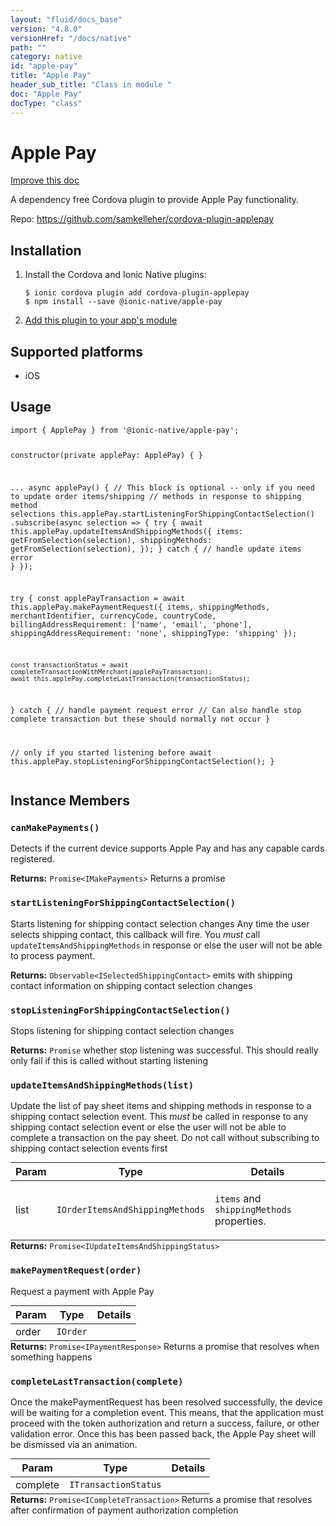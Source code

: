 ```yaml
---
layout: "fluid/docs_base"
version: "4.8.0"
versionHref: "/docs/native"
path: ""
category: native
id: "apple-pay"
title: "Apple Pay"
header_sub_title: "Class in module "
doc: "Apple Pay"
docType: "class"
---
```


<h1 class="api-title">Apple Pay</h1>

<a class="improve-v2-docs" href="http://github.com/ionic-team/ionic-native/edit/master/src/@ionic-native/plugins/apple-pay/index.ts#L92">
  Improve this doc
</a>







<p>A dependency free Cordova plugin to provide Apple Pay functionality.</p>


<p>Repo:
  <a href="https://github.com/samkelleher/cordova-plugin-applepay">
    https://github.com/samkelleher/cordova-plugin-applepay
  </a>
</p>


<h2><a class="anchor" name="installation" href="#installation"></a>Installation</h2>
<ol class="installation">
  <li>Install the Cordova and Ionic Native plugins:<br>
    <pre><code class="nohighlight">$ ionic cordova plugin add cordova-plugin-applepay
$ npm install --save @ionic-native/apple-pay
</code></pre>
  </li>
  <li><a href="https://ionicframework.com/docs/native/#Add_Plugins_to_Your_App_Module">Add this plugin to your app's module</a></li>
</ol>



<h2><a class="anchor" name="platforms" href="#platforms"></a>Supported platforms</h2>
<ul>
  <li>iOS</li>
</ul>






<h2><a class="anchor" name="usage" href="#usage"></a>Usage</h2>
<pre><code class="lang-typescript">import { ApplePay } from &#39;@ionic-native/apple-pay&#39;;


constructor(private applePay: ApplePay) { }

...
async applePay() {
  // This block is optional -- only if you need to update order items/shipping
  // methods in response to shipping method selections
  this.applePay.startListeningForShippingContactSelection()
    .subscribe(async selection =&gt; {
      try {
        await this.applePay.updateItemsAndShippingMethods({
          items: getFromSelection(selection),
          shippingMethods: getFromSelection(selection),
        });
      }
      catch {
        // handle update items error
      }
    });

  try {
    const applePayTransaction = await this.applePay.makePaymentRequest({
      items,
      shippingMethods,
      merchantIdentifier,
      currencyCode,
      countryCode,
      billingAddressRequirement: [&#39;name&#39;, &#39;email&#39;, &#39;phone&#39;],
      shippingAddressRequirement: &#39;none&#39;,
      shippingType: &#39;shipping&#39;
    });

    const transactionStatus = await completeTransactionWithMerchant(applePayTransaction);
    await this.applePay.completeLastTransaction(transactionStatus);
  } catch {
    // handle payment request error
    // Can also handle stop complete transaction but these should normally not occur
  }

  // only if you started listening before
  await this.applePay.stopListeningForShippingContactSelection();
}
</code></pre>








<h2><a class="anchor" name="instance-members" href="#instance-members"></a>Instance Members</h2>
<h3><a class="anchor" name="canMakePayments" href="#canMakePayments"></a><code>canMakePayments()</code></h3>




Detects if the current device supports Apple Pay and has any capable cards registered.


<div class="return-value" markdown="1">
  <i class="icon ion-arrow-return-left"></i>
  <b>Returns:</b> <code>Promise&lt;IMakePayments&gt;</code> Returns a promise
</div><h3><a class="anchor" name="startListeningForShippingContactSelection" href="#startListeningForShippingContactSelection"></a><code>startListeningForShippingContactSelection()</code></h3>




Starts listening for shipping contact selection changes
Any time the user selects shipping contact, this callback will fire.
You *must* call `updateItemsAndShippingMethods` in response or else the
user will not be able to process payment.


<div class="return-value" markdown="1">
  <i class="icon ion-arrow-return-left"></i>
  <b>Returns:</b> <code>Observable&lt;ISelectedShippingContact&gt;</code> emits with shipping contact information on
  shipping contact selection changes
</div><h3><a class="anchor" name="stopListeningForShippingContactSelection" href="#stopListeningForShippingContactSelection"></a><code>stopListeningForShippingContactSelection()</code></h3>




Stops listening for shipping contact selection changes


<div class="return-value" markdown="1">
  <i class="icon ion-arrow-return-left"></i>
  <b>Returns:</b> <code>Promise</code> whether stop listening was successful. This should
  really only fail if this is called without starting listening
</div><h3><a class="anchor" name="updateItemsAndShippingMethods" href="#updateItemsAndShippingMethods"></a><code>updateItemsAndShippingMethods(list)</code></h3>




Update the list of pay sheet items and shipping methods in response to
a shipping contact selection event. This *must* be called in response to
any shipping contact selection event or else the user will not be able
to complete a transaction on the pay sheet. Do not call without
subscribing to shipping contact selection events first

<table class="table param-table" style="margin:0;">
  <thead>
  <tr>
    <th>Param</th>
    <th>Type</th>
    <th>Details</th>
  </tr>
  </thead>
  <tbody>
  <tr>
    <td>
      list</td>
    <td>
      <code>IOrderItemsAndShippingMethods</code>
    </td>
    <td>
      <p><code>items</code> and <code>shippingMethods</code> properties.</p>
</td>
  </tr>
  </tbody>
</table>

<div class="return-value" markdown="1">
  <i class="icon ion-arrow-return-left"></i>
  <b>Returns:</b> <code>Promise&lt;IUpdateItemsAndShippingStatus&gt;</code> 
</div><h3><a class="anchor" name="makePaymentRequest" href="#makePaymentRequest"></a><code>makePaymentRequest(order)</code></h3>




Request a payment with Apple Pay

<table class="table param-table" style="margin:0;">
  <thead>
  <tr>
    <th>Param</th>
    <th>Type</th>
    <th>Details</th>
  </tr>
  </thead>
  <tbody>
  <tr>
    <td>
      order</td>
    <td>
      <code>IOrder</code>
    </td>
    <td>
      </td>
  </tr>
  </tbody>
</table>

<div class="return-value" markdown="1">
  <i class="icon ion-arrow-return-left"></i>
  <b>Returns:</b> <code>Promise&lt;IPaymentResponse&gt;</code> Returns a promise that resolves when something happens
</div><h3><a class="anchor" name="completeLastTransaction" href="#completeLastTransaction"></a><code>completeLastTransaction(complete)</code></h3>




Once the makePaymentRequest has been resolved successfully, the device will be waiting for a completion event.
This means, that the application must proceed with the token authorization and return a success, failure,
or other validation error. Once this has been passed back, the Apple Pay sheet will be dismissed via an animation.

<table class="table param-table" style="margin:0;">
  <thead>
  <tr>
    <th>Param</th>
    <th>Type</th>
    <th>Details</th>
  </tr>
  </thead>
  <tbody>
  <tr>
    <td>
      complete</td>
    <td>
      <code>ITransactionStatus</code>
    </td>
    <td>
      </td>
  </tr>
  </tbody>
</table>

<div class="return-value" markdown="1">
  <i class="icon ion-arrow-return-left"></i>
  <b>Returns:</b> <code>Promise&lt;ICompleteTransaction&gt;</code> Returns a promise that resolves after confirmation of payment authorization completion
</div>





